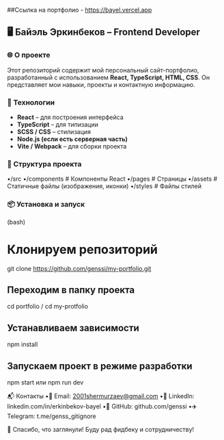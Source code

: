 ##Ссылка на портфолио - https://bayel.vercel.app
## 🖥️ Байэль Эркинбеков – Frontend Developer  

### 🌐 О проекте  
Этот репозиторий содержит мой персональный сайт-портфолио, разработанный с использованием **React, TypeScript, HTML, CSS**. Он представляет мои навыки, проекты и контактную информацию.  

### 🚀 Технологии  
- **React** – для построения интерфейса  
- **TypeScript** – для типизации  
- **SCSS / CSS** – стилизация  
- **Node.js (если есть серверная часть)**  
- **Vite / Webpack** – для сборки проекта  

### 📂 Структура проекта  
•/src
•/components  # Компоненты React
•/pages       # Страницы
•/assets      # Статичные файлы (изображения, иконки)
•/styles      # Файлы стилей

### 📦 Установка и запуск  
(bash)
# Клонируем репозиторий
git clone https://github.com/genssi/my-portfolio.git

## Переходим в папку проекта
cd portfolio / cd my-protfolio

## Устанавливаем зависимости
npm install

## Запускаем проект в режиме разработки
npm start или npm run dev

📬 Контакты
•📧 Email: 2001shermurzaev@gmail.com
•💼 LinkedIn: linkedin.com/in/erkinbekov-bayel
•🐙 GitHub: github.com/genssi
•✈️ Telegram: t.me/genss_gitignore

🚀 Спасибо, что заглянули! Буду рад фидбеку и сотрудничеству!
